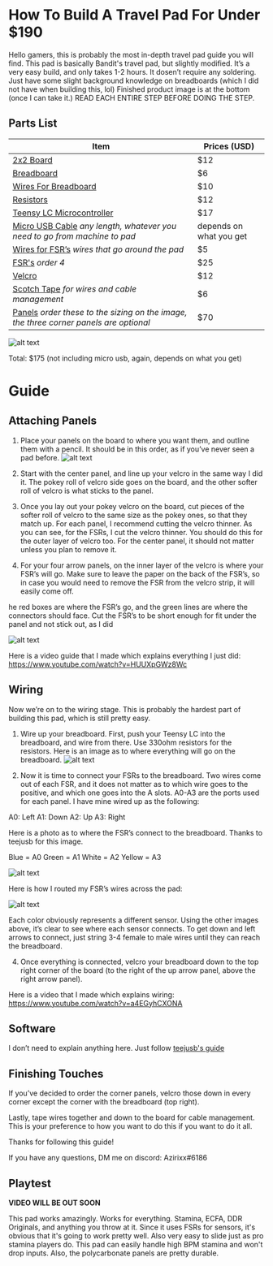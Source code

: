 # How To Build A Travel Pad For Under $190

Hello gamers, this is probably the most in-depth travel pad guide you will find. This pad is basically Bandit's travel pad, but slightly modified. It’s a very easy build, and only takes 1-2 hours. It dosen’t require any soldering. Just have some slight background knowledge on breadboards (which I did not have when building this, lol) Finished product image is at the bottom (once I can take it.) READ EACH ENTIRE STEP BEFORE DOING THE STEP. 

## Parts List


| Item                                                                                       | Prices (USD)             |
|--------------------------------------------------------------------------------------------|--------------------------|
| [2x2 Board](https://www.homedepot.com/p/Sanded-Plywood-Common-15-32-in-x-2-ft-x-2-ft-Actual-0-451-in-x-23-75-in-x-23-75-in-300888/202093832?g_store=4180&source=shoppingads&locale=en-US)                                                                              | $12                      |
| [Breadboard](https://www.amazon.com/Pcs-MCIGICM-Points-Solderless-Breadboard/dp/B07PCJP9DY/ref=sr_1_7?dchild=1&keywords=breadboards&qid=1623441551&sr=8-7)                                                                             | $6                       |
| [Wires For Breadboard](https://www.amazon.com/AUSTOR-Lengths-Assorted-Preformed-Breadboard/dp/B07CJYSL2T/ref=sr_1_3?dchild=1&keywords=breadboard+wires&qid=1623441581&sr=8-3)                                                                   | $10                      |
| [Resistors](https://www.amazon.com/Elegoo-Values-Resistor-Assortment-Compliant/dp/B072BL2VX1/ref=sr_1_3?dchild=1&keywords=resistor+kit&qid=1623441602&sr=8-3)                                                                              | $12                      |
| [Teensy LC Microcontroller](https://www.amazon.com/Teensy-LC-with-pins/dp/B016MZVBOA/ref=sr_1_1?dchild=1&keywords=teensy+lc&qid=1623441625&sr=8-1)                                                              | $17                      |
| [Micro USB Cable](https://www.amazon.com/s?k=micro+usb+cable&crid=2AK4RHF2IM0ZI&sprefix=micro+usb+cab%2Caps%2C472&ref=nb_sb_ss_ts-doa-p_1_13) _any length, whatever you need to go from machine to pad_              | depends on  what you get |
| [Wires for FSR’s](https://www.amazon.com/EDGELEC-Breadboard-Optional-Assorted-Multicolored/dp/B07GD2BWPY/ref=sr_1_4?dchild=1&keywords=breadboard+jumper+wires&qid=1623441650&sr=8-4) _wires that go around the pad_                                         | $5                       |
| [FSR's](https://buyinterlinkelectronics.com/products/fsr-model-408-300mm-length?_pos=4&_sid=0b9c66a78&_ss=r) _order 4_                                                                        | $25                      |
| [Velcro](https://www.amazon.com/dp/B00H3R9S1K/ref=sspa_dk_detail_0?psc=1&pd_rd_i=B00H3R9S1K&pd_rd_w=86jgs&pf_rd_p=91afecf5-8b2e-41e2-9f11-dc6992c6eaa1&pd_rd_wg=92BdF&pf_rd_r=DY9SFGPDHWFWZTNC7N30&pd_rd_r=a8041cdc-b3a0-48ac-82a1-b3ea3bee41ea&spLa=ZW5jcnlwdGVkUXVhbGlmaWVyPUFMVUswMVRFRU9JSUEmZW5jcnlwdGVkSWQ9QTA5NzY3NDkzQTcwNlFYUEhGR1VNJmVuY3J5cHRlZEFkSWQ9QTAzNzY0NzAzUUc1WTRTUjNRVkRPJndpZGdldE5hbWU9c3BfZGV0YWlsJmFjdGlvbj1jbGlja1JlZGlyZWN0JmRvTm90TG9nQ2xpY2s9dHJ1ZQ==)                                                                                 | $12                      |
| [Scotch Tape](https://www.amazon.com/Learning-Resources-MMM3105-Scotch-Inches/dp/B016XTHB0I/ref=sr_1_3?dchild=1&keywords=scotch+tape&qid=1623441773&sr=8-3) _for wires and cable management_                                           | $6                       |
| [Panels](https://www.tapplastics.com/product/plastics/cut_to_size_plastic/polycarbonate_sheets/516) _order these to the sizing on the image,  the three corner panels are optional_ | $70                      |

![alt text](https://lh6.googleusercontent.com/sgTGmuUYJRUlOQxntgMo7a1ClsjP7E7tSf5ghex1MjURzje0U8Q5nkkzAGFcL8WvvsTZRY2bljqY1I9Pm6tbZQObU2p2M3k8tlyc0mf3eITMdioXAjiMTvNNMi8qWVjCw-9vWIXD)

Total: $175 (not including micro usb, again, depends on what you get)

# Guide

## Attaching Panels
1. Place your panels on the board to where you want them, and outline them with a pencil. It should be in this order, as if you’ve never seen a pad before.
![alt text](https://lh6.googleusercontent.com/LfSvpIpiNeRMPY35QtFitAa-Rq6XzXbZxiHji6KSWBoUBoTlnM3SqHOq0oGH5dkS3Gs9LRX_jpIL9IMzovk7FtBEVs-FH0lOmeXi1yF-bL5XureB1JrrrftcqjBJKw44Xkdl5CX5)

2. Start with the center panel, and line up your velcro in the same way I did it. The pokey roll of velcro side goes on the board, and the other softer roll of velcro is what sticks to the panel.
3. Once you lay out your pokey velcro on the board, cut pieces of the softer roll of velcro to the same size as the pokey ones, so that they match up. For each panel, I recommend cutting the velcro thinner. As you can see, for the FSRs, I cut the velcro thinner. You should do this for the outer layer of velcro too. For the center panel, it should not matter unless you plan to remove it.
4. For your four arrow panels, on the inner layer of the velcro is where your FSR’s will go. Make sure to leave the paper on the back of the FSR’s, so in case you would need to remove the FSR from the velcro strip, it will easily come off. 

he red boxes are where the FSR’s go, and the green lines are where the connectors should face. Cut the FSR’s to be short enough for fit under the panel and not stick out, as I did

![alt text](https://lh4.googleusercontent.com/pQVOHZWkJp4AkNxsHN6x-B3AayUMqLBKSfOIJ8bRpzCJaMdBuc1rxHpz5vVNEsODbDKHBi066Wwgkn3obAounRks8G3ikfKsGUaZWY5H6pNzaRlFeI0r-OhJaKI0SzWRz-GwGsKy)

Here is a video guide that I made which explains everything I just did: https://www.youtube.com/watch?v=HUUXpGWz8Wc

## Wiring
Now we’re on to the wiring stage. This is probably the hardest part of building this pad, which is still pretty easy. 

1. Wire up your breadboard. First, push your Teensy LC into the breadboard, and wire from there. Use 330ohm resistors for the resistors. Here is an image as to where everything will go on the breadboard. 
![alt text](https://lh6.googleusercontent.com/9R0bf6alMcnYX5_5ooqffDPpWqmE8lXokOfNFBwsROGCq4GiIZoDhuZIPSpSNp_urYUhaO6y9WJyUGOZGZz9IkhMGEmcXygMiV-Pb506OH9XIOLNAKNXuL_tKoXlJ8sxKKHfdcTB)

2. Now it is time to connect your FSRs to the breadboard. Two wires come out of each FSR, and it does not matter as to which wire goes to the positive, and which one goes into the A slots. A0-A3 are the ports used for each panel. I have mine wired up as the following:

A0: Left
A1: Down
A2: Up
A3: Right

Here is a photo as to where the FSR’s connect to the breadboard. Thanks to teejusb for this image.

Blue = A0
Green = A1
White = A2
Yellow = A3

![alt text](https://lh3.googleusercontent.com/wI7e1QWydvNEFqShcWEfiSsirp8gG64zz7NwLTxrDX21ZDzSgy5icTmMbITVC4QRm4zkEGtX5lYlqtdxV15PnLrS7D9kzaxks8ZBGeR1k2wH0tjyjzW_5neScHZa75UjpOscjdLV)

Here is how I routed my FSR’s wires across the pad:

![alt text](https://lh4.googleusercontent.com/OB__IkSKys3D-z1x4K57DEV-3Ln63b8oMytikRfI2SDVCpOkMyAhTUtVOqE5yrKnR3-PAeFkvQhm3lx8CDdhytLpRpgcvTPqwjU1L3iL)

Each color obviously represents a different sensor. Using the other images above, it’s clear to see where each sensor connects. To get down and left arrows to connect, just string 3-4 female to male wires until they can reach the breadboard.

4. Once everything is connected, velcro your breadboard down to the top right corner of the board (to the right of the up arrow panel, above the right arrow panel). 

Here is a video that I made which explains wiring: 
https://www.youtube.com/watch?v=a4EGyhCXONA

## Software 

I don’t need to explain anything here. Just follow [teejusb's guide](https://github.com/teejusb/fsr)

## Finishing Touches

 If you’ve decided to order the corner panels, velcro those down in every corner except the corner with the breadboard (top right). 

Lastly, tape wires together and down to the board for cable management. This is your preference to how you want to do this if you want to do it all.

Thanks for following this guide!

If you have any questions, DM me on discord: Azirixx#6186

## Playtest

**VIDEO WILL BE OUT SOON**

This pad works amazingly. Works for everything. Stamina, ECFA, DDR Originals, and anything you throw at it. Since it uses FSRs for sensors, it's obvious that it's going to work pretty well. Also very easy to slide just as pro stamina players do. This pad can easily handle high BPM stamina and won't drop inputs. Also, the polycarbonate panels are pretty durable.
